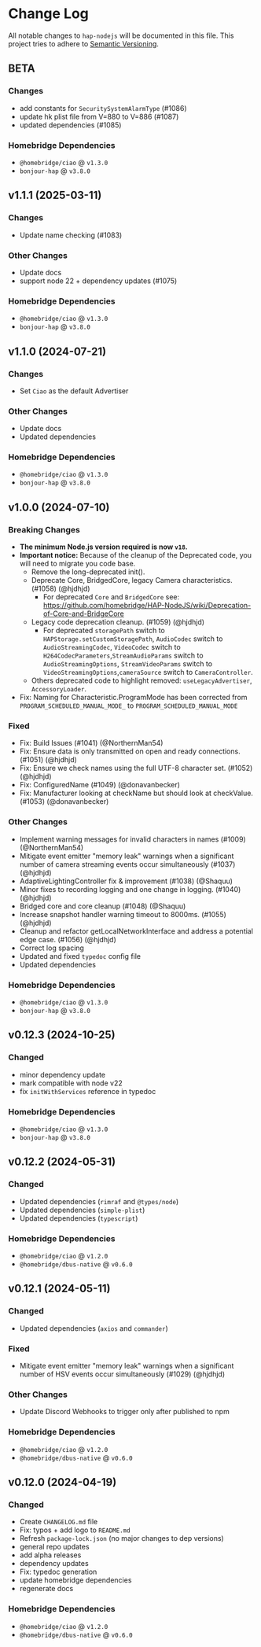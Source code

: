 # Change Log

All notable changes to `hap-nodejs` will be documented in this file. This project tries to adhere to [Semantic Versioning](http://semver.org/).

## BETA

### Changes

- add constants for `SecuritySystemAlarmType` (#1086)
- update hk plist file from V=880 to V=886 (#1087)
- updated dependencies (#1085)

### Homebridge Dependencies

- `@homebridge/ciao` @ `v1.3.0`
- `bonjour-hap` @ `v3.8.0`

## v1.1.1 (2025-03-11)

### Changes

- Update name checking (#1083)

### Other Changes

- Update docs
- support node 22 + dependency updates (#1075)

### Homebridge Dependencies

- `@homebridge/ciao` @ `v1.3.0`
- `bonjour-hap` @ `v3.8.0`

## v1.1.0 (2024-07-21)

### Changes

- Set `Ciao` as the default Advertiser

### Other Changes

- Update docs
- Updated dependencies

### Homebridge Dependencies

- `@homebridge/ciao` @ `v1.3.0`
- `bonjour-hap` @ `v3.8.0`

## v1.0.0 (2024-07-10)

### Breaking Changes

- **The minimum Node.js version required is now `v18`.**
- **Important notice:** Because of the cleanup of the Deprecated code, you will need to migrate you code base.
    - Remove the long-deprecated init().
    - Deprecate Core, BridgedCore, legacy Camera characteristics. (#1058) (@hjdhjd)
        - For deprecated `Core` and `BridgedCore` see: https://github.com/homebridge/HAP-NodeJS/wiki/Deprecation-of-Core-and-BridgeCore
    - Legacy code deprecation cleanup. (#1059) (@hjdhjd)
        - For deprecated `storagePath` switch to `HAPStorage.setCustomStoragePath`, `AudioCodec` switch to `AudioStreamingCodec`, `VideoCodec` switch to `H264CodecParameters`,`StreamAudioParams` switch to `AudioStreamingOptions`, `StreamVideoParams` switch to `VideoStreamingOptions`,`cameraSource` switch to `CameraController`.
    - Others deprecated code to highlight removed: `useLegacyAdvertiser`, `AccessoryLoader`.
- Fix: Naming for Characteristic.ProgramMode has been corrected from `PROGRAM_SCHEDULED_MANUAL_MODE_` to `PROGRAM_SCHEDULED_MANUAL_MODE`

### Fixed

- Fix: Build Issues (#1041) (@NorthernMan54)
- Fix: Ensure data is only transmitted on open and ready connections. (#1051) (@hjdhjd)
- Fix: Ensure we check names using the full UTF-8 character set. (#1052) (@hjdhjd)
- Fix: ConfiguredName (#1049) (@donavanbecker)
- Fix: Manufacturer looking at checkName but should look at checkValue. (#1053) (@donavanbecker)

### Other Changes

- Implement warning messages for invalid characters in names (#1009) (@NorthernMan54)
- Mitigate event emitter "memory leak" warnings when a significant number of camera streaming events occur simultaneously (#1037) (@hjdhjd)
- AdaptiveLightingController fix & improvement (#1038) (@Shaquu)
- Minor fixes to recording logging and one change in logging. (#1040) (@hjdhjd)
- Bridged core and core cleanup (#1048) (@Shaquu)
- Increase snapshot handler warning timeout to 8000ms. (#1055) (@hjdhjd)
- Cleanup and refactor getLocalNetworkInterface and address a potential edge case. (#1056) (@hjdhjd)
- Correct log spacing
- Updated and fixed `typedoc` config file
- Updated dependencies

### Homebridge Dependencies

- `@homebridge/ciao` @ `v1.3.0`
- `bonjour-hap` @ `v3.8.0`

## v0.12.3 (2024-10-25)

### Changed

- minor dependency update
- mark compatible with node v22
- fix `initWithServices` reference in typedoc

### Homebridge Dependencies

- `@homebridge/ciao` @ `v1.3.0`
- `bonjour-hap` @ `v3.8.0`

## v0.12.2 (2024-05-31)

### Changed

- Updated dependencies (`rimraf` and `@types/node`)
- Updated dependencies (`simple-plist`)
- Updated dependencies (`typescript`)

### Homebridge Dependencies

- `@homebridge/ciao` @ `v1.2.0`
- `@homebridge/dbus-native` @ `v0.6.0`

## v0.12.1 (2024-05-11)

### Changed

- Updated dependencies (`axios` and `commander`)

### Fixed

- Mitigate event emitter "memory leak" warnings when a significant number of HSV events occur simultaneously (#1029) (@hjdhjd)

### Other Changes

- Update Discord Webhooks to trigger only after published to npm

### Homebridge Dependencies

- `@homebridge/ciao` @ `v1.2.0`
- `@homebridge/dbus-native` @ `v0.6.0`

## v0.12.0 (2024-04-19)

### Changed

- Create `CHANGELOG.md` file
- Fix: typos + add logo to `README.md`
- Refresh `package-lock.json` (no major changes to dep versions)
- general repo updates
- add alpha releases
- dependency updates
- Fix: typedoc generation
- update homebridge dependencies
- regenerate docs

### Homebridge Dependencies

- `@homebridge/ciao` @ `v1.2.0`
- `@homebridge/dbus-native` @ `v0.6.0`
